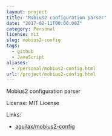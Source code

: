 ```yaml
---
layout: project
title: "Mobius2 configuration parser"
date: "2017-02-11T00:00:00Z"
category: Personal
license: mit
slug: mobius2-config
tags:
  - github
  - JavaScript
aliases:
  - /personal/mobius2-config.html
url: /project/mobius2-config.html
---
```


Mobius2 configuration parser

License: MIT License

Links:

* [aquilax/mobius2-config](https://github.com/aquilax/mobius2-config)
